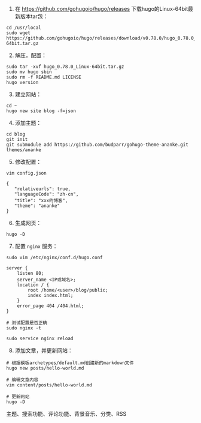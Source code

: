 1. 在 https://github.com/gohugoio/hugo/releases 下载hugo的Linux-64bit最新版本tar包：

```
cd /usr/local
sudo wget https://github.com/gohugoio/hugo/releases/download/v0.78.0/hugo_0.78.0_Linux-64bit.tar.gz
```

2. 解压，配置：

```
sudo tar -xvf hugo_0.78.0_Linux-64bit.tar.gz
sudo mv hugo sbin
sudo rm -f README.md LICENSE
hugo version
```

3. 建立网站：

```
cd ~
hugo new site blog -f=json
```

4. 添加主题：

```
cd blog
git init
git submodule add https://github.com/budparr/gohugo-theme-ananke.git themes/ananke
```

5. 修改配置：

```
vim config.json

{
   "relativeurls": true,
   "languageCode": "zh-cn",
   "title": "xxx的博客",
   "theme": "ananke"
}
```

6. 生成网页：

```
hugo -D
```

7. 配置 `nginx` 服务：

```
sudo vim /etc/nginx/conf.d/hugo.conf

server {
    listen 80;
    server_name <IP或域名>;
    location / {
        root /home/<user>/blog/public;
        index index.html;
    }
    error_page 404 /404.html;
}

# 测试配置是否正确
sudo nginx -t

sudo service nginx reload
```

8. 添加文章，并更新网站：

```
# 根据模板archetypes/default.md创建新的markdown文件
hugo new posts/hello-world.md

# 编辑文章内容
vim content/posts/hello-world.md

# 更新网站
hugo -D
```

主题、搜索功能、评论功能、背景音乐、分类、RSS